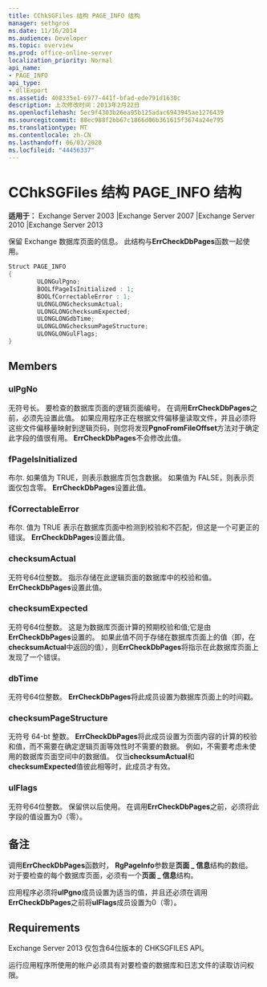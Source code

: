 ```yaml
---
title: CChkSGFiles 结构 PAGE_INFO 结构
manager: sethgros
ms.date: 11/16/2014
ms.audience: Developer
ms.topic: overview
ms.prod: office-online-server
localization_priority: Normal
api_name:
- PAGE_INFO
api_type:
- dllExport
ms.assetid: 408335e1-6977-441f-bfad-ede791d1630c
description: 上次修改时间：2013年2月22日
ms.openlocfilehash: 5ec9f4303b26ea95b125adac6943945ae1276439
ms.sourcegitcommit: 88ec988f2bb67c1866d06b361615f3674a24e795
ms.translationtype: MT
ms.contentlocale: zh-CN
ms.lasthandoff: 06/03/2020
ms.locfileid: "44456337"
---
```

# <a name="cchksgfilespage_info-struct"></a>CChkSGFiles 结构 PAGE_INFO 结构

**适用于：** Exchange Server 2003 |Exchange Server 2007 |Exchange Server 2010 |Exchange Server 2013
  
保留 Exchange 数据库页面的信息。 此结构与**ErrCheckDbPages**函数一起使用。 
  
```cs
Struct PAGE_INFO  
{
        ULONGulPgno;
        BOOLfPageIsInitialized : 1;
        BOOLfCorrectableError : 1;
        ULONGLONGchecksumActual;
        ULONGLONGchecksumExpected;
        ULONGLONGdbTime;
        ULONGLONGchecksumPageStructure;
        ULONGLONGulFlags;
}

```

## <a name="members"></a>Members

### <a name="ulpgno"></a>ulPgNo
  
无符号长。 要检查的数据库页面的逻辑页面编号。 在调用**ErrCheckDbPages**之前，必须先设置此值。 如果应用程序正在根据文件偏移量读取文件，并且必须将这些文件偏移量映射到逻辑页码，则您将发现**PgnoFromFileOffset**方法对于确定此字段的值很有用。 **ErrCheckDbPages**不会修改此值。 
    
### <a name="fpageisinitialized"></a>fPageIsInitialized 
  
布尔. 如果值为 TRUE，则表示数据库页包含数据。 如果值为 FALSE，则表示页面仅包含零。 **ErrCheckDbPages**设置此值。 
    
### <a name="fcorrectableerror"></a>fCorrectableError
  
布尔. 值为 TRUE 表示在数据库页面中检测到校验和不匹配，但这是一个可更正的错误。 **ErrCheckDbPages**设置此值。 
    
### <a name="checksumactual"></a>checksumActual
  
无符号64位整数。 指示存储在此逻辑页面的数据库中的校验和值。 **ErrCheckDbPages**设置此值。 
    
### <a name="checksumexpected"></a>checksumExpected
  
无符号64位整数。 这是为数据库页面计算的预期校验和值;它是由**ErrCheckDbPages**设置的。 如果此值不同于存储在数据库页面上的值（即，在**checksumActual**中返回的值），则**ErrCheckDbPages**将指示在此数据库页面上发现了一个错误。 
    
### <a name="dbtime"></a>dbTime
  
无符号64位整数。 **ErrCheckDbPages**将此成员设置为数据库页面上的时间戳。 
    
### <a name="checksumpagestructure"></a>checksumPageStructure 
  
无符号 64-bt 整数。 **ErrCheckDbPages**将此成员设置为页面内容的计算的校验和值，而不需要在确定逻辑页面等效性时不需要的数据。 例如，不需要考虑未使用的数据库页面空间中的数据值。 仅当**checksumActual**和**checksumExpected**值彼此相等时，此成员才有效。 
    
### <a name="ulflags"></a>ulFlags
  
无符号64位整数。 保留供以后使用。 在调用**ErrCheckDbPages**之前，必须将此字段的值设置为0（零）。
    
## <a name="remarks"></a>备注

调用**ErrCheckDbPages**函数时， **RgPageInfo**参数是**页面 \_ 信息**结构的数组。 对于要检查的每个数据库页面，必须有一个**页面 \_ 信息**结构。 
  
应用程序必须将**ulPgno**成员设置为适当的值，并且还必须在调用**ErrCheckDbPages**之前将**ulFlags**成员设置为0（零）。 
  
## <a name="requirements"></a>Requirements

Exchange Server 2013 仅包含64位版本的 CHKSGFILES API。
  
运行应用程序所使用的帐户必须具有对要检查的数据库和日志文件的读取访问权限。
  

